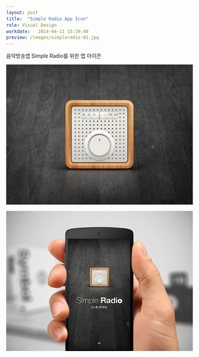 ```yaml
---
layout: post
title:  "Simple Radio App Icon"
role: Visual Design
workdate:   2014-04-11 15:39:40
preview: /images/simpleradio-01.jpg
---
```


음악방송앱 Simple Radio를 위한 앱 아이콘

![Picture 1](/images/simpleradio-01.jpg)

![Picture 2](/images/simpleradio-02.jpg)